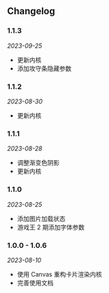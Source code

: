 ## Changelog

### 1.1.3

_2023-09-25_

- 更新内核
- 添加攻守条隐藏参数

### 1.1.2

_2023-08-30_

- 更新内核

### 1.1.1

_2023-08-28_

- 调整渐变色阴影
- 更新内核

### 1.1.0

_2023-08-25_

- 添加图片加载状态
- 游戏王 2 期添加字体参数

### 1.0.0 - 1.0.6

_2023-08-10_

- 使用 Canvas 重构卡片渲染内核
- 完善使用文档
